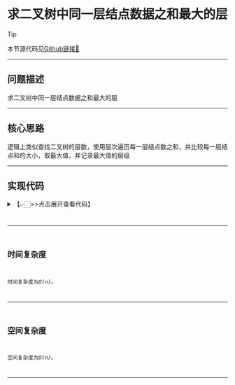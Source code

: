 # 求二叉树中同一层结点数据之和最大的层

> [!Tip]
> 
> 本节源代码见[Github链接🔗](https://github.com/MaxSolider/leetcode-algorithm/blob/main/structure/src/main/java/org/example/stack/SymbolMatching.java)

---

## 问题描述
求二叉树中同一层结点数据之和最大的层

---

## 核心思路
逻辑上类似查找二叉树的层数，使用层次遍历每一层结点数之和，并比较每一层结点和的大小，取最大值，并记录最大值的层级

---

## 实现代码
<details> 
	<summary>【👉🏻>>点击展开查看代码】</summary> 
	<pre>
		<code>
		/**  
		 * 找出二叉树中同一层级结点数据之和最大的层  
		 *  
		 * @className: FindLevelWithMaxSum  
		 * @author: Max Solider  
		 * @date: 2023-06-11 22:07  
		 */public class FindLevelWithMaxSum {  
		  
		    public static int findLevelWithMaxSum(BinaryTreeNode root) {  
		        if (root == null) {  
		            return 0;  
		        }  
		        int maxLevel = 0;  
		        int maxSum = 0;  
		        int level = 0;  
		        int sum = 0;  
		        ArrayQueue queue = new ArrayQueue(20);  
		        queue.enQueue(root);  
		        queue.enQueue(null);  
		        while (!queue.isEmpty()) {  
		            BinaryTreeNode tmp = (BinaryTreeNode) queue.deQueue();  
		            // 遍历到null结点，说明已经遍历完一层，将当前层级的结点之和与前面最大值作对比，更新最大值和对应层级  
		            if (tmp == null) {  
		                if (maxSum < sum) {  
		                    maxLevel = level;  
		                    maxSum = sum;  
		                }  
		                if (!queue.isEmpty()) {  
		                    queue.enQueue(null);  
		                }  
		                sum = 0;  
		                level++;  
		            } else {  
		                sum += tmp.getData();  
		                queue.enQueue(tmp.getLeft());  
		                queue.enQueue(tmp.getRight());  
		            }  
		        }  
		        return maxLevel;  
		    }  
		}
		</code>
	</pre>
</details>

---


## 时间复杂度
时间复杂度为*O(n)*。

---

## 空间复杂度
空间复杂度为*O(n)*。

---
